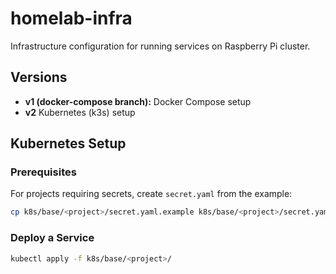 # homelab-infra

Infrastructure configuration for running services on Raspberry Pi cluster.

## Versions

- **v1 (docker-compose branch):** Docker Compose setup
- **v2** Kubernetes (k3s) setup

## Kubernetes Setup

### Prerequisites

For projects requiring secrets, create `secret.yaml` from the example:

```bash
cp k8s/base/<project>/secret.yaml.example k8s/base/<project>/secret.yaml
```

### Deploy a Service

```bash
kubectl apply -f k8s/base/<project>/
```
